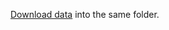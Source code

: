 [Download data](https://drive.google.com/open?id=1zPQ4kh7HIEgg-QuW8tkfA4Sq7v4HjEEp) into the same folder.